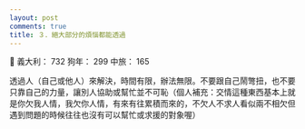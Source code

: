 ```yaml
---
layout: post
comments: true
title: ３．絕大部分的煩惱都能透過
---
```


:lips: 義大利： 732 狗年： 299 中旅： 165


透過人（自己或他人）來解決，時間有限，辦法無限。不要跟自己鬧彆扭，也不要只靠自己的力量，讓別人協助或幫忙並不可恥（個人補充：交情這種東西基本上就是你欠我人情，我欠你人情，有來有往累積而來的，不欠人不求人看似兩不相欠但遇到問題的時候往往也沒有可以幫忙或求援的對象喔）
